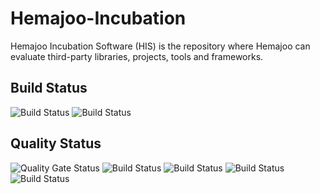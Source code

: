 # Hemajoo-Incubation 

Hemajoo Incubation Software (HIS) is the repository where Hemajoo can evaluate third-party libraries, projects, tools and frameworks.

## Build Status
![Build Status](https://travis-ci.com/ressec/hemajoo-incubation.svg?branch=master) ![Build Status](https://sonarcloud.io/api/project_badges/measure?project=org.hemajoo.incubation%3Aparent&metric=ncloc)

## Quality Status
![Quality Gate Status](https://sonarcloud.io/api/project_badges/measure?project=org.hemajoo.incubation%3Aparent&metric=alert_status) ![Build Status](https://sonarcloud.io/api/project_badges/measure?project=org.hemajoo.incubation%3Aparent&metric=bugs) ![Build Status](https://sonarcloud.io/api/project_badges/measure?project=org.hemajoo.incubation%3Aparent&metric=sqale_rating) ![Build Status](https://sonarcloud.io/api/project_badges/measure?project=org.hemajoo.incubation%3Aparent&metric=vulnerabilities) ![Build Status](https://sonarcloud.io/api/project_badges/measure?project=org.hemajoo.incubation%3Aparent&metric=security_rating)
